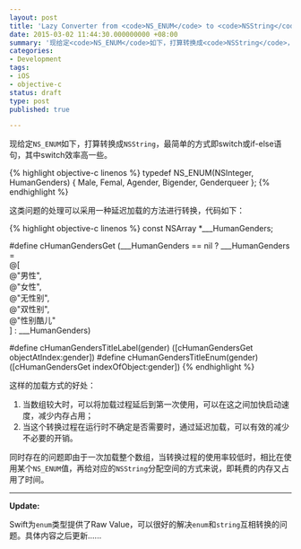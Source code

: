 ```yaml
---
layout: post
title: 'Lazy Converter from <code>NS_ENUM</code> to <code>NSString</code>'
date: 2015-03-02 11:44:30.000000000 +08:00
summary: '现给定<code>NS_ENUM</code>如下，打算转换成<code>NSString</code>，最简单的方式即switch或if-else语句，其中switch效率高一些。'
categories:
- Development
tags:
- iOS
- objective-c
status: draft
type: post
published: true

---
```


现给定`NS_ENUM`如下，打算转换成`NSString`，最简单的方式即switch或if-else语句，其中switch效率高一些。

{% highlight objective-c linenos %}
typedef NS_ENUM(NSInteger, HumanGenders) {
    Male,
    Femal,
    Agender,
    Bigender,
    Genderqueer
};
{% endhighlight %}

这类问题的处理可以采用一种延迟加载的方法进行转换，代码如下：

{% highlight objective-c linenos %}
const NSArray *___HumanGenders;

#define cHumanGendersGet (___HumanGenders == nil ? ___HumanGenders =\
@[\
@"男性",\
@"女性",\
@"无性别",\
@"双性别",\
@"性别酷儿"\
] : ___HumanGenders)

#define cHumanGendersTitleLabel(gender) ([cHumanGendersGet objectAtIndex:gender])
#define cHumanGendersTitleEnum(gender) ([cHumanGendersGet indexOfObject:gender])
{% endhighlight %}

这样的加载方式的好处：

1. 当数组较大时，可以将加载过程延后到第一次使用，可以在这之间加快启动速度，减少内存占用；
2. 当这个转换过程在运行时不确定是否需要时，通过延迟加载，可以有效的减少不必要的开销。

同时存在的问题即由于一次加载整个数组，当转换过程的使用率较低时，相比在使用某个`NS_ENUM`值，再给对应的`NSString`分配空间的方式来说，即耗费的内存又占用了时间。


--------

**Update:**

Swift为`enum`类型提供了Raw Value，可以很好的解决`enum`和`string`互相转换的问题。具体内容之后更新......
